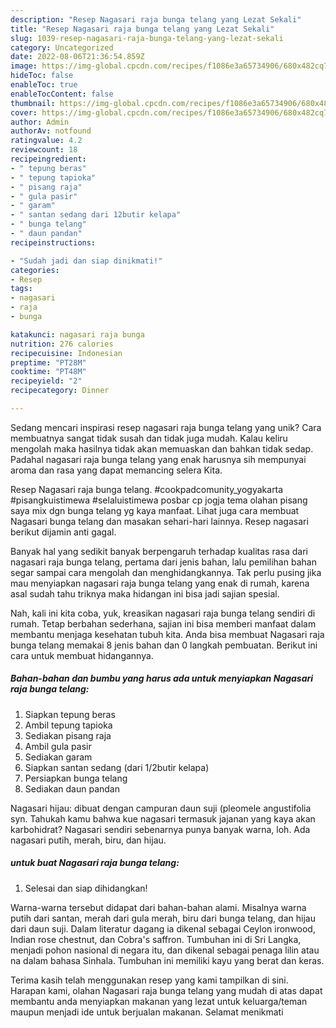 ```yaml
---
description: "Resep Nagasari raja bunga telang yang Lezat Sekali"
title: "Resep Nagasari raja bunga telang yang Lezat Sekali"
slug: 1039-resep-nagasari-raja-bunga-telang-yang-lezat-sekali
category: Uncategorized
date: 2022-08-06T21:36:54.859Z
image: https://img-global.cpcdn.com/recipes/f1086e3a65734906/680x482cq70/nagasari-raja-bunga-telang-foto-resep-utama.jpg
hideToc: false
enableToc: true
enableTocContent: false
thumbnail: https://img-global.cpcdn.com/recipes/f1086e3a65734906/680x482cq70/nagasari-raja-bunga-telang-foto-resep-utama.jpg
cover: https://img-global.cpcdn.com/recipes/f1086e3a65734906/680x482cq70/nagasari-raja-bunga-telang-foto-resep-utama.jpg
author: Admin
authorAv: notfound
ratingvalue: 4.2
reviewcount: 18
recipeingredient:
- " tepung beras"
- " tepung tapioka"
- " pisang raja"
- " gula pasir"
- " garam"
- " santan sedang dari 12butir kelapa"
- " bunga telang"
- " daun pandan"
recipeinstructions:

- "Sudah jadi dan siap dinikmati!"
categories:
- Resep
tags:
- nagasari
- raja
- bunga

katakunci: nagasari raja bunga 
nutrition: 276 calories
recipecuisine: Indonesian
preptime: "PT28M"
cooktime: "PT48M"
recipeyield: "2"
recipecategory: Dinner

---
```





Sedang mencari inspirasi resep nagasari raja bunga telang yang unik? Cara membuatnya sangat tidak susah dan tidak juga mudah. Kalau keliru mengolah maka hasilnya tidak akan memuaskan dan bahkan tidak sedap. Padahal nagasari raja bunga telang yang enak harusnya sih mempunyai aroma dan rasa yang dapat memancing selera Kita.





Resep Nagasari raja bunga telang. #cookpadcomunity_yogyakarta #pisangkuistimewa #selaluistimewa posbar cp jogja tema olahan pisang saya mix dgn bunga telang yg kaya manfaat. Lihat juga cara membuat Nagasari bunga telang dan masakan sehari-hari lainnya. Resep nagasari berikut dijamin anti gagal.

Banyak hal yang sedikit banyak berpengaruh terhadap kualitas rasa dari nagasari raja bunga telang, pertama dari jenis bahan, lalu pemilihan bahan segar sampai cara mengolah dan menghidangkannya. Tak perlu pusing jika mau menyiapkan nagasari raja bunga telang yang enak di rumah, karena asal sudah tahu triknya maka hidangan ini bisa jadi sajian spesial.






Nah, kali ini kita coba, yuk, kreasikan nagasari raja bunga telang sendiri di rumah. Tetap berbahan sederhana, sajian ini bisa memberi manfaat dalam membantu menjaga kesehatan tubuh kita. Anda bisa membuat Nagasari raja bunga telang memakai 8 jenis bahan dan 0 langkah pembuatan. Berikut ini cara untuk membuat hidangannya.

<!--inarticleads1-->

##### Bahan-bahan dan bumbu yang harus ada untuk menyiapkan Nagasari raja bunga telang:

1. Siapkan  tepung beras
1. Ambil  tepung tapioka
1. Sediakan  pisang raja
1. Ambil  gula pasir
1. Sediakan  garam
1. Siapkan  santan sedang (dari 1/2butir kelapa)
1. Persiapkan  bunga telang
1. Sediakan  daun pandan


Nagasari hijau: dibuat dengan campuran daun suji (pleomele angustifolia syn. Tahukah kamu bahwa kue nagasari termasuk jajanan yang kaya akan karbohidrat? Nagasari sendiri sebenarnya punya banyak warna, loh. Ada nagasari putih, merah, biru, dan hijau. 

<!--inarticleads2-->

#####  untuk buat Nagasari raja bunga telang:


1. Selesai dan siap dihidangkan!

Warna-warna tersebut didapat dari bahan-bahan alami. Misalnya warna putih dari santan, merah dari gula merah, biru dari bunga telang, dan hijau dari daun suji. Dalam literatur dagang ia dikenal sebagai Ceylon ironwood, Indian rose chestnut, dan Cobra&#39;s saffron. Tumbuhan ini di Sri Langka, menjadi pohon nasional di negara itu, dan dikenal sebagai penaga lilin atau na dalam bahasa Sinhala. Tumbuhan ini memiliki kayu yang berat dan keras. 

Terima kasih telah menggunakan resep yang kami tampilkan di sini. Harapan kami, olahan Nagasari raja bunga telang yang mudah di atas dapat membantu anda menyiapkan makanan yang lezat untuk keluarga/teman maupun menjadi ide untuk berjualan makanan. Selamat menikmati
